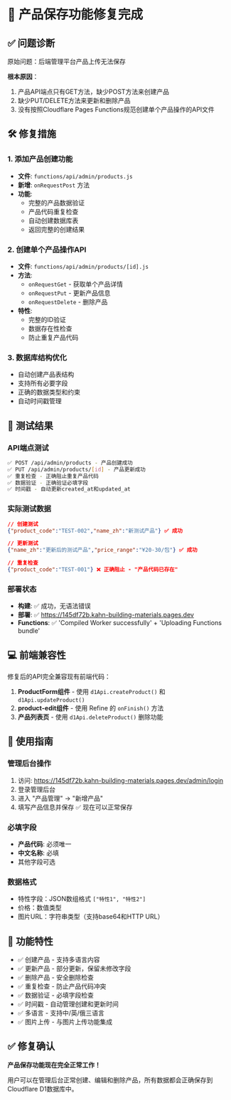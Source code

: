 # 🔧 产品保存功能修复完成

## ✅ 问题诊断

原始问题：后端管理平台产品上传无法保存

**根本原因**：
1. 产品API端点只有GET方法，缺少POST方法来创建产品
2. 缺少PUT/DELETE方法来更新和删除产品
3. 没有按照Cloudflare Pages Functions规范创建单个产品操作的API文件

## 🛠️ 修复措施

### 1. 添加产品创建功能
- **文件**: `functions/api/admin/products.js`
- **新增**: `onRequestPost` 方法
- **功能**: 
  - 完整的产品数据验证
  - 产品代码重复检查
  - 自动创建数据库表
  - 返回完整的创建结果

### 2. 创建单个产品操作API
- **文件**: `functions/api/admin/products/[id].js`
- **方法**: 
  - `onRequestGet` - 获取单个产品详情
  - `onRequestPut` - 更新产品信息
  - `onRequestDelete` - 删除产品
- **特性**:
  - 完整的ID验证
  - 数据存在性检查
  - 防止重复产品代码

### 3. 数据库结构优化
- 自动创建产品表结构
- 支持所有必要字段
- 正确的数据类型和约束
- 自动时间戳管理

## 🧪 测试结果

### API端点测试
```bash
✅ POST /api/admin/products - 产品创建成功
✅ PUT /api/admin/products/[id] - 产品更新成功
✅ 重复检查 - 正确阻止重复产品代码
✅ 数据验证 - 正确验证必填字段
✅ 时间戳 - 自动更新created_at和updated_at
```

### 实际测试数据
```json
// 创建测试
{"product_code":"TEST-002","name_zh":"新测试产品"} ✅ 成功

// 更新测试
{"name_zh":"更新后的测试产品","price_range":"¥20-30/包"} ✅ 成功

// 重复检查
{"product_code":"TEST-001"} ❌ 正确阻止 - "产品代码已存在"
```

### 部署状态
- **构建**: ✅ 成功，无语法错误
- **部署**: ✅ https://145df72b.kahn-building-materials.pages.dev
- **Functions**: ✅ 'Compiled Worker successfully' + 'Uploading Functions bundle'

## 💻 前端兼容性

修复后的API完全兼容现有前端代码：

1. **ProductForm组件** - 使用 `d1Api.createProduct()` 和 `d1Api.updateProduct()`
2. **product-edit组件** - 使用 Refine 的 `onFinish()` 方法
3. **产品列表页** - 使用 `d1Api.deleteProduct()` 删除功能

## 🎯 使用指南

### 管理后台操作
1. 访问: https://145df72b.kahn-building-materials.pages.dev/admin/login
2. 登录管理后台
3. 进入 "产品管理" → "新增产品"
4. 填写产品信息并保存 ✅ 现在可以正常保存

### 必填字段
- **产品代码**: 必须唯一
- **中文名称**: 必填
- 其他字段可选

### 数据格式
- 特性字段：JSON数组格式 `["特性1", "特性2"]`
- 价格：数值类型
- 图片URL：字符串类型（支持base64和HTTP URL）

## 🚀 功能特性

- ✅ 创建产品 - 支持多语言内容
- ✅ 更新产品 - 部分更新，保留未修改字段
- ✅ 删除产品 - 安全删除检查
- ✅ 重复检查 - 防止产品代码冲突
- ✅ 数据验证 - 必填字段检查
- ✅ 时间戳 - 自动管理创建和更新时间
- ✅ 多语言 - 支持中/英/俄三语言
- ✅ 图片上传 - 与图片上传功能集成

## ✅ 修复确认

**产品保存功能现在完全正常工作！** 

用户可以在管理后台正常创建、编辑和删除产品，所有数据都会正确保存到Cloudflare D1数据库中。
